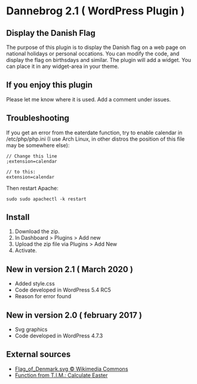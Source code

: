 Dannebrog 2.1 ( WordPress Plugin )
==================================

## Display the Danish Flag

The purpose of this plugin is to display the Danish flag on a web page on national holidays or personal occations. You can modify the code, and display the flag on birthsdays and similar. The plugin will add a widget. You can place it in any widget-area in your theme.

## If you enjoy this plugin

Please let me know where it is used. Add a comment under issues.

## Troubleshooting

If you get an error from the eaterdate function, try to enable calendar in /etc/php/php.ini (I use Arch Linux, in other distros the position of this file may be somewhere else):

~~~~
// Change this line
;extension=calendar

// to this:
extension=calendar
~~~~

Then restart Apache:

~~~~
sudo sudo apachectl -k restart
~~~~

## Install

1. Download the zip.
2. In Dashboard > Plugins > Add new
3. Upload the zip file via Plugins > Add New
4. Activate.

## New in version 2.1 ( March 2020 )

* Added style.css
* Code developed in WordPress 5.4 RC5
* Reason for error found


## New in version 2.0 ( february 2017 )

* Svg graphics
* Code developed in WordPress 4.7.3


## External sources

* [Flag_of_Denmark.svg &copy; Wikimedia Commons](https://commons.wikimedia.org/wiki/File%3AFlag_of_Denmark.svg)
* [Function from T.I.M.: Calculate Easter](https://thisinterestsme.com/php-easter-date/)
